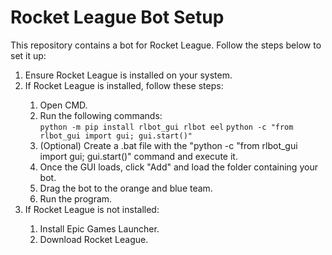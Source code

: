 <!DOCTYPE html>
<html lang="en">

  <div class="container">
      <h1>Rocket League Bot Setup</h1>
      <p>This repository contains a bot for Rocket League. Follow the steps below to set it up:</p>

  <div class="steps">
      <ol>
          <li>Ensure Rocket League is installed on your system.</li>
          <li>If Rocket League is installed, follow these steps:</li>
          <ol>
              <li>Open CMD.</li>
              <li>Run the following commands:</li>
              <code>python -m pip install rlbot_gui rlbot eel</code>
              <code>python -c "from rlbot_gui import gui; gui.start()"</code>
              <li>(Optional) Create a .bat file with the "python -c "from rlbot_gui import gui; gui.start()" command and execute it.</li>
              <li>Once the GUI loads, click "Add" and load the folder containing your bot.</li>
              <li>Drag the bot to the orange and blue team.</li>
              <li>Run the program.</li>
          </ol>
          <li>If Rocket League is not installed:</li>
          <ol>
              <li>Install Epic Games Launcher.</li>
              <li>Download Rocket League.</li>
          </ol>
      </ol>
  </div>
  </div>

</body>

</html>
